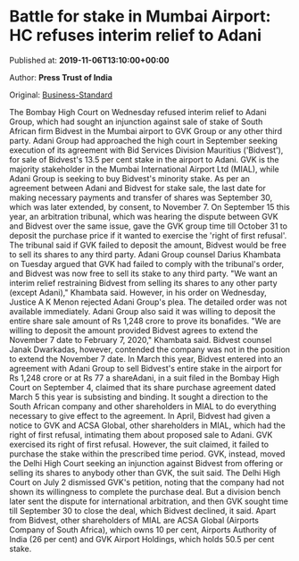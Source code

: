 
# Battle for stake in Mumbai Airport: HC refuses interim relief to Adani

Published at: **2019-11-06T13:10:00+00:00**

Author: **Press Trust of India**

Original: [Business-Standard](https://www.business-standard.com/article/pti-stories/battle-for-stake-in-mumbai-airport-hc-refuses-interim-relief-to-adani-119110601423_1.html)

The Bombay High Court on Wednesday refused interim relief to Adani Group, which had sought an injunction against sale of stake of South African firm Bidvest in the Mumbai airport to GVK Group or any other third party.
Adani Group had approached the high court in September seeking execution of its agreement with Bid Services Division Mauritius ('Bidvest'), for sale of Bidvest's 13.5 per cent stake in the airport to Adani.
GVK is the majority stakeholder in the Mumbai International Airport Ltd (MIAL), while Adani Group is seeking to buy Bidvest's minority stake.
As per an agreement between Adani and Bidvest for stake sale, the last date for making necessary payments and transfer of shares was September 30, which was later extended, by consent, to November 7.
On September 15 this year, an arbitration tribunal, which was hearing the dispute between GVK and Bidvest over the same issue, gave the GVK group time till October 31 to deposit the purchase price if it wanted to exercise the 'right of first refusal'.
The tribunal said if GVK failed to deposit the amount, Bidvest would be free to sell its shares to any third party.
Adani Group counsel Darius Khambata on Tuesday argued that GVK had failed to comply with the tribunal's order, and Bidvest was now free to sell its stake to any third party.
"We want an interim relief restraining Bidvest from selling its shares to any other party (except Adani)," Khambata said.
However, in his order on Wednesday, Justice A K Menon rejected Adani Group's plea. The detailed order was not available immediately.
Adani Group also said it was willing to deposit the entire share sale amount of Rs 1,248 crore to prove its bonafides.
"We are willing to deposit the amount provided Bidvest agrees to extend the November 7 date to February 7, 2020," Khambata said.
Bidvest counsel Janak Dwarkadas, however, contended the company was not in the position to extend the November 7 date.
In March this year, Bidvest entered into an agreement with Adani Group to sell Bidvest's entire stake in the airport for Rs 1,248 crore or at Rs 77 a shareAdani, in a suit filed in the Bombay High Court on September 4, claimed that its share purchase agreement dated March 5 this year is subsisting and binding.
It sought a direction to the South African company and other shareholders in MIAL to do everything necessary to give effect to the agreement.
In April, Bidvest had given a notice to GVK and ACSA Global, other shareholders in MIAL, which had the right of first refusal, intimating them about proposed sale to Adani.
GVK exercised its right of first refusal. However, the suit claimed, it failed to purchase the stake within the prescribed time period.
GVK, instead, moved the Delhi High Court seeking an injunction against Bidvest from offering or selling its shares to anybody other than GVK, the suit said.
The Delhi High Court on July 2 dismissed GVK's petition, noting that the company had not shown its willingness to complete the purchase deal. But a division bench later sent the dispute for international arbitration, and then GVK sought time till September 30 to close the deal, which Bidvest declined, it said.
Apart from Bidvest, other shareholders of MIAL are ACSA Global (Airports Company of South Africa), which owns 10 per cent, Airports Authority of India (26 per cent) and GVK Airport Holdings, which holds 50.5 per cent stake.
